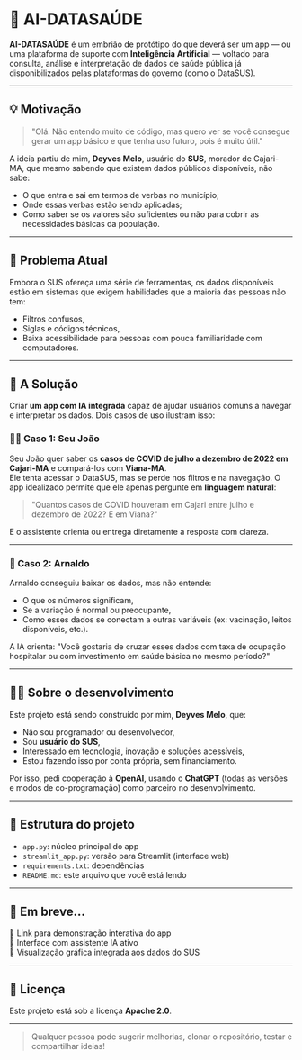 # 🤖 AI-DATASAÚDE

**AI-DATASAÚDE** é um embrião de protótipo do que deverá ser um app — ou uma plataforma de suporte com **Inteligência Artificial** — voltado para consulta, análise e interpretação de dados de saúde pública já disponibilizados pelas plataformas do governo (como o DataSUS).

---

## 💡 Motivação

> "Olá. Não entendo muito de código, mas quero ver se você consegue gerar um app básico e que tenha uso futuro, pois é muito útil."

A ideia partiu de mim, **Deyves Melo**, usuário do **SUS**, morador de Cajari-MA, que mesmo sabendo que existem dados públicos disponíveis, não sabe:

- O que entra e sai em termos de verbas no município;
- Onde essas verbas estão sendo aplicadas;
- Como saber se os valores são suficientes ou não para cobrir as necessidades básicas da população.

---

## 🧩 Problema Atual

Embora o SUS ofereça uma série de ferramentas, os dados disponíveis estão em sistemas que exigem habilidades que a maioria das pessoas não tem:

- Filtros confusos,
- Siglas e códigos técnicos,
- Baixa acessibilidade para pessoas com pouca familiaridade com computadores.

---

## 🧠 A Solução

Criar **um app com IA integrada** capaz de ajudar usuários comuns a navegar e interpretar os dados. Dois casos de uso ilustram isso:

### 👨‍🌾 Caso 1: Seu João

Seu João quer saber os **casos de COVID de julho a dezembro de 2022 em Cajari-MA** e compará-los com **Viana-MA**.  
Ele tenta acessar o DataSUS, mas se perde nos filtros e na navegação. O app idealizado permite que ele apenas pergunte em **linguagem natural**:

> "Quantos casos de COVID houveram em Cajari entre julho e dezembro de 2022? E em Viana?"

E o assistente orienta ou entrega diretamente a resposta com clareza.

---

### 🧔 Caso 2: Arnaldo

Arnaldo conseguiu baixar os dados, mas não entende:

- O que os números significam,
- Se a variação é normal ou preocupante,
- Como esses dados se conectam a outras variáveis (ex: vacinação, leitos disponíveis, etc.).

A IA orienta: "Você gostaria de cruzar esses dados com taxa de ocupação hospitalar ou com investimento em saúde básica no mesmo período?"

---

## 🧑‍💻 Sobre o desenvolvimento

Este projeto está sendo construído por mim, **Deyves Melo**, que:

- Não sou programador ou desenvolvedor,
- Sou **usuário do SUS**,
- Interessado em tecnologia, inovação e soluções acessíveis,
- Estou fazendo isso por conta própria, sem financiamento.

Por isso, pedi cooperação à **OpenAI**, usando o **ChatGPT** (todas as versões e modos de co-programação) como parceiro no desenvolvimento.

---

## 📂 Estrutura do projeto

- `app.py`: núcleo principal do app
- `streamlit_app.py`: versão para Streamlit (interface web)
- `requirements.txt`: dependências
- `README.md`: este arquivo que você está lendo

---

## 🚀 Em breve...

📌 Link para demonstração interativa do app  
📌 Interface com assistente IA ativo  
📌 Visualização gráfica integrada aos dados do SUS

---

## 📝 Licença

Este projeto está sob a licença **Apache 2.0**.

---

> Qualquer pessoa pode sugerir melhorias, clonar o repositório, testar e compartilhar ideias!
